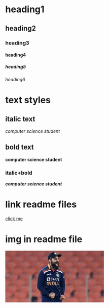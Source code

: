 # heading1
## heading2
### heading3
#### heading4
##### heading5
###### heading6

# text styles
## italic text
*computer science student*

## bold text
**computer science student**

### italic+bold
***computer science student***

# link readme files
[click me]("www.google.com")

# img in readme file
![kohli](virat.jpg)

